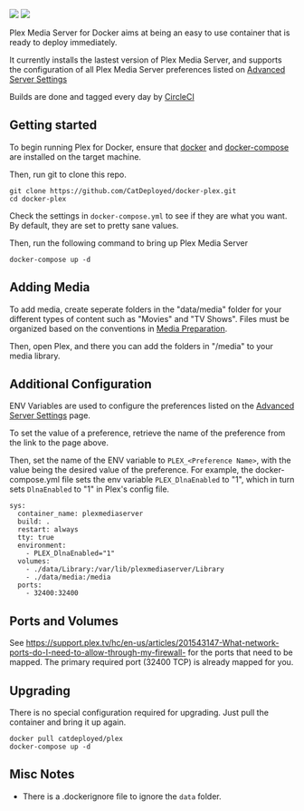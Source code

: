 [![](https://images.microbadger.com/badges/image/catdeployed/plex:latest.svg)](https://hub.docker.com/r/catdeployed/plex/) [![](https://img.shields.io/microbadger/layers/catdeployed/plex/latest.svg)](https://hub.docker.com/r/catdeployed/plex/)

Plex Media Server for Docker aims at being an easy to use container that is ready to deploy immediately.

It currently installs the lastest version of Plex Media Server, and supports the configuration of all Plex Media Server preferences listed on [Advanced Server Settings](https://support.plex.tv/hc/en-us/articles/201105343-Advanced-Server-Settings)

Builds are done and tagged every day by [CircleCI](https://circleci.com)

## Getting started

To begin running Plex for Docker, ensure that [docker](https://docs.docker.com/engine/installation/) and [docker-compose](https://docs.docker.com/compose/install/) are installed on the target machine.

Then, run git to clone this repo.
```
git clone https://github.com/CatDeployed/docker-plex.git
cd docker-plex
```

Check the settings in `docker-compose.yml` to see if they are what you want. By default, they are set to pretty sane values.

Then, run the following command to bring up Plex Media Server
```
docker-compose up -d
```


## Adding Media

To add media, create seperate folders in the "data/media" folder for your different types of content such as "Movies" and "TV Shows".
Files must be organized based on the conventions in [Media Preparation](https://support.plex.tv/hc/en-us/categories/200028098-Media-Preparation).

Then, open Plex, and there you can add the folders in "/media" to your media library.

## Additional Configuration
ENV Variables are used to configure the preferences listed on the [Advanced Server Settings](https://support.plex.tv/hc/en-us/articles/201105343-Advanced-Server-Settings) page.

To set the value of a preference, retrieve the name of the preference from the link to the page above.

Then, set the name of the ENV  variable to `PLEX_<Preference Name>`, with the value being the desired value of the preference. For example, the docker-compose.yml file sets the env variable `PLEX_DlnaEnabled` to "1", which in turn sets `DlnaEnabled` to "1" in Plex's config file.

```
sys:
  container_name: plexmediaserver
  build: .
  restart: always
  tty: true
  environment:
    - PLEX_DlnaEnabled="1"
  volumes:
    - ./data/Library:/var/lib/plexmediaserver/Library
    - ./data/media:/media
  ports:
    - 32400:32400
```

## Ports and Volumes
See https://support.plex.tv/hc/en-us/articles/201543147-What-network-ports-do-I-need-to-allow-through-my-firewall- for the ports that need to be mapped. The primary required port (32400 TCP) is already mapped for you.

## Upgrading
There is no special configuration required for upgrading. Just pull the container and bring it up again.
```
docker pull catdeployed/plex
docker-compose up -d
```

## Misc Notes
 -  There is a .dockerignore file to ignore the `data` folder.
